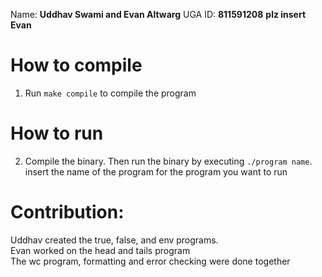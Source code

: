 Name: **Uddhav Swami and Evan Altwarg**
UGA ID: **811591208** **plz insert Evan**
 
# How to compile
1. Run `make compile` to compile the program 
# How to run
2. Compile the binary. Then run the binary
    by executing `./program name`. insert
    the name of the program for the program
    you want to run
# Contribution:
Uddhav created the true, false, and env
    programs.\
Evan worked on the head and tails program\
The wc program, formatting and error checking
 were done together
